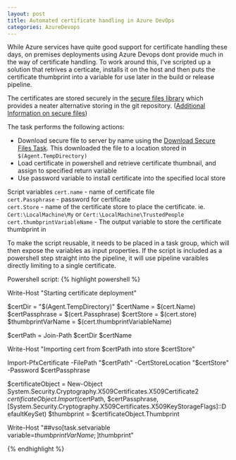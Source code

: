 ```yaml
---
layout: post
title: Automated certificate handling in Azure DevOps
categories: AzureDevops
---
```


While Azure services have quite good support for certificate handling these days, on premises deployments using Azure Devops dont provide much in the way of certificate handling. To work around this, I've scripted up a solution that retrives a certicate, installs it on the host and then puts the certificate thumbprint into a variable for use later in the build or release pipeline.

The certificates are stored securely in the [secure files library](https://projectname.visualstudio.com/SAGE/_library?itemType=SecureFiles) which provides a neater alternative storing in the git repository. ([Additional Information on secure files](https://docs.microsoft.com/en-us/azure/devops/pipelines/library/secure-files?view=vsts))

The task performs the following actions:

- Download secure file to server by name using the [Download Secure Files Task](https://docs.microsoft.com/en-us/azure/devops/pipelines/tasks/utility/download-secure-file?view=vsts). This downloaded the file to a location stored in `$(Agent.TempDirectory)`
- Load certificate in powershell and retrieve certificate thumbnail, and assign to specified return variable
- Use password variable to install certificate into the specified local store

Script variables
`cert.name` - name of certificate file  
`cert.Passphrase` - password for certificate  
`cert.Store` - name of the certificate store to place the certificate. ie. `Cert:\LocalMachine\My` or `Cert:\LocalMachine\TrustedPeople`  
`cert.thumbprintVariableName` - The output variable to store the certificate thumbprint in

To make the script reusable, it needs to be placed in a task group, which will then expose the variables as input properties. If the script is included as a powershell step straight into the pipeline, it will use pipeline varaibles directly limiting to a single certificate.

Powershell script:
{% highlight powershell %}

Write-Host "Starting certificate deployment"

$certDir = "$(Agent.TempDirectory)"
$certName = $(cert.Name)
$certPassphrase = $(cert.Passphrase)
$certStore = $(cert.store)
$thumbprintVarName = $(cert.thumbprintVariableName)

$certPath = Join-Path $certDir $certName

Write-Host "Importing cert from $certPath into store $certStore"

Import-PfxCertificate -FilePath "$certPath" -CertStoreLocation "$certStore"  -Password $certPassphrase

$certificateObject = New-Object System.Security.Cryptography.X509Certificates.X509Certificate2
$certificateObject.Import($certPath, $certPassphrase, [System.Security.Cryptography.X509Certificates.X509KeyStorageFlags]::DefaultKeySet)
$thumbprint = $certificateObject.Thumbprint

Write-Host "##vso[task.setvariable variable=$thumbprintVarName;]$thumbprint"

{% endhighlight %}
